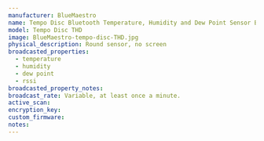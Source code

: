 ```yaml
---
manufacturer: BlueMaestro
name: Tempo Disc Bluetooth Temperature, Humidity and Dew Point Sensor Beacon and Data Logger
model: Tempo Disc THD
image: BlueMaestro-tempo-disc-THD.jpg
physical_description: Round sensor, no screen
broadcasted_properties:
  - temperature
  - humidity
  - dew point
  - rssi
broadcasted_property_notes:
broadcast_rate: Variable, at least once a minute.
active_scan:
encryption_key:
custom_firmware:
notes:
---
```


